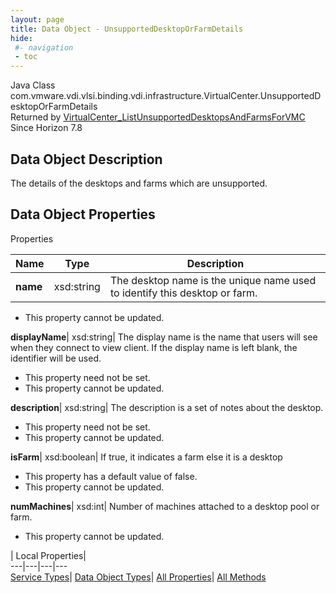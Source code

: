 ```yaml
---
layout: page
title: Data Object - UnsupportedDesktopOrFarmDetails
hide:
 #- navigation
 - toc
---
```






Java Class
    com.vmware.vdi.vlsi.binding.vdi.infrastructure.VirtualCenter.UnsupportedDesktopOrFarmDetails  
Returned by
     [VirtualCenter_ListUnsupportedDesktopsAndFarmsForVMC](vdi.infrastructure.VirtualCenter.md#listUnsupportedDesktopsAndFarmsForVMC)  
Since 
    Horizon 7.8

## Data Object Description 

The details of the desktops and farms which are unsupported. 

## Data Object Properties

Properties

Name |  Type |  Description   
---|---|---  
**name**|  xsd:string|  The desktop name is the unique name used to identify this desktop or farm.   


 * This property cannot be updated.

  
**displayName**|  xsd:string|  The display name is the name that users will see when they connect to view client. If the display name is left blank, the identifier will be used.   


 * This property need not be set.
 * This property cannot be updated.

  
**description**|  xsd:string|  The description is a set of notes about the desktop.   


 * This property need not be set.
 * This property cannot be updated.

  
**isFarm**|  xsd:boolean|  If true, it indicates a farm else it is a desktop   


  * This property has a default value of false.
 * This property cannot be updated.

  
**numMachines**|  xsd:int|  Number of machines attached to a desktop pool or farm.   


 * This property cannot be updated.

  
  
  
 | Local Properties|   
---|---|---|---  
[Service Types](index-mo_types.md)| [Data Object Types](index-do_types.md)| [All Properties](index-properties.md)| [All Methods](index-methods.md)  
  
  

